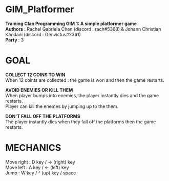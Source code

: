# GIM_Platformer
<strong> Training Clan Programming GIM 1: A simple platformer game </strong> <br/>
<strong> Authors :</strong>  Rachel Gabriela Chen (discord : rach#5368) & Johann Christian Kandani (discord : Genvictus#2361) <br/>
<strong> Party </strong>: 3 <br/>

# GOAL
<strong> COLLECT 12 COINS TO WIN </strong> <br/>
When 12 coints are collected : the game is won and then the game restarts. </br>

<strong> AVOID ENEMIES OR KILL THEM </strong> <br/>
When player bumps into enemies, the player instantly dies and the game restarts.</br>
Player can kill the enemes by jumping up to the them. </br>

<strong> DON'T FALL OFF THE PLATFORMS </strong> </br>
The player instantly dies when they fall off the platforms then the game restarts. </br>

# MECHANICS
Move right :  D  key / -> (right) key </br>
Move left : A key / <- (left) key </br>
Jump : W key / ^ (up) key / space </br>

